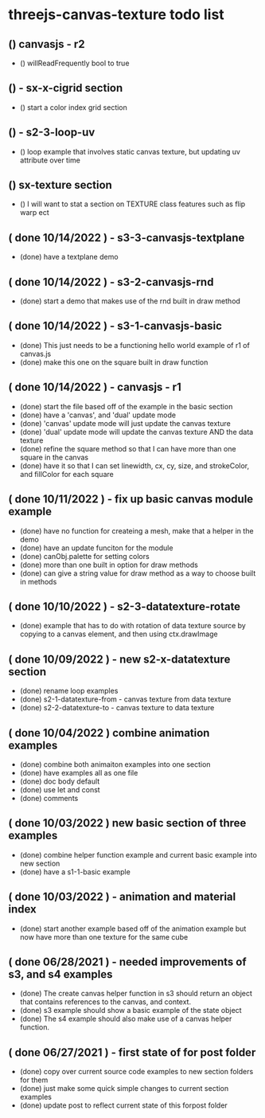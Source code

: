 # threejs-canvas-texture todo list

## () canvasjs - r2
* () willReadFrequently bool to true

## () - sx-x-cigrid section
* () start a color index grid section

## () - s2-3-loop-uv
* () loop example that involves static canvas texture, but updating uv attribute over time

## () sx-texture section
* () I will want to stat a section on TEXTURE class features such as flip warp ect

## ( done 10/14/2022 ) - s3-3-canvasjs-textplane
* (done) have a textplane demo

## ( done 10/14/2022 ) - s3-2-canvasjs-rnd
* (done) start a demo that makes use of the rnd built in draw method

## ( done 10/14/2022 ) - s3-1-canvasjs-basic
* (done) This just needs to be a functioning hello world example of r1 of canvas.js
* (done) make this one on the square built in draw function

## ( done 10/14/2022 ) - canvasjs - r1
* (done) start the file based off of the example in the basic section
* (done) have a 'canvas', and 'dual' update mode
* (done) 'canvas' update mode will just update the canvas texture
* (done) 'dual' update mode will update the canvas texture AND the data texture 
* (done) refine the square method so that I can have more than one square in the canvas
* (done) have it so that I can set linewidth, cx, cy, size, and strokeColor, and fillColor for each square

## ( done 10/11/2022 ) - fix up basic canvas module example
* (done) have no function for createing a mesh, make that a helper in the demo
* (done) have an update funciton for the module
* (done) canObj.palette for setting colors
* (done) more than one built in option for draw methods
* (done) can give a string value for draw method as a way to choose built in methods

## ( done 10/10/2022 ) - s2-3-datatexture-rotate
* (done) example that has to do with rotation of data texture source by copying to a canvas element, and then using ctx.drawImage

## ( done 10/09/2022 ) - new s2-x-datatexture section
* (done) rename loop examples
* (done) s2-1-datatexture-from - canvas texture from data texture
* (done) s2-2-datatexture-to   - canvas texture to data texture

## ( done 10/04/2022 ) combine animation examples
* (done) combine both animaiton examples into one section
* (done) have examples all as one file
* (done) doc body default
* (done) use let and const
* (done) comments

## ( done 10/03/2022 ) new basic section of three examples
* (done) combine helper function example and current basic example into new section
* (done) have a s1-1-basic example

## ( done 10/03/2022 ) - animation and material index
* (done) start another example based off of the animation example but now have more than one texture for the same cube

## ( done 06/28/2021 ) - needed improvements of s3, and s4 examples
* (done) The create canvas helper function in s3 should return an object that contains references to the canvas, and context.
* (done) s3 example should show a basic example of the state object
* (done) The s4 example should also make use of a canvas helper function.

## ( done 06/27/2021 ) - first state of for post folder
* (done) copy over current source code examples to new section folders for them
* (done) just make some quick simple changes to current section examples
* (done) update post to reflect current state of this forpost folder